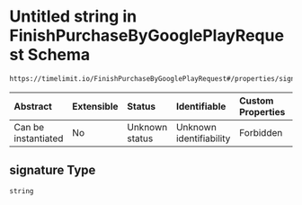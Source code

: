 # Untitled string in FinishPurchaseByGooglePlayRequest Schema

```txt
https://timelimit.io/FinishPurchaseByGooglePlayRequest#/properties/signature
```



| Abstract            | Extensible | Status         | Identifiable            | Custom Properties | Additional Properties | Access Restrictions | Defined In                                                                                                             |
| :------------------ | :--------- | :------------- | :---------------------- | :---------------- | :-------------------- | :------------------ | :--------------------------------------------------------------------------------------------------------------------- |
| Can be instantiated | No         | Unknown status | Unknown identifiability | Forbidden         | Allowed               | none                | [FinishPurchaseByGooglePlayRequest.schema.json*](FinishPurchaseByGooglePlayRequest.schema.json "open original schema") |

## signature Type

`string`
